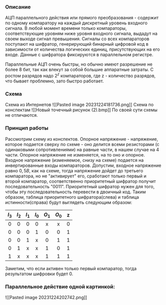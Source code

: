 ### Описание
АЦП параллельного действия или прямого преобразования - содержит по одному компаратору на каждый дискретный уровень входного сигнала. В любой момент времени только компараторы, соответствующие уровням ниже уровня входного сигнала, выдадут на своем выходе сигнал превышения. Сигналы со всех компараторов поступают на шифратор, генерирующий бинарный цифровой код в зависимости от количества логических единиц, присутствующих на его входе. Данные с шифратора фиксируются в параллельном регистре.

Параллельные АЦП очень быстры, но обычно имеют разрешение не более 8 бит, так как влекут за собой большие аппаратные затраты. С ростом разрядов надо $2^z$ компараторов, где z - количество разрядов, что бывает проблемно, зато быстро работает.

### Схема
Схема из Интернетов
![[Pasted image 20231224181736.png]]
Схема по конспектам
![[Новый точечный рисунок (2).bmp]]
По своей сути схемы не отличаются. 
### Принцип работы
Рассмотрим схему из конспектов.
Опорное напряжение - напряжение, которое подается сверху по схеме - оно делится всеми резисторами (с одинаковыми сопротивлениями) на равные части, в нашем случае на 4 части. Опорное напряжение не изменяется, на то оно и опорное.
Входное напряжение (изменяемое, снизу на схеме) подается на инвертированные входы компараторов. Допустим, входное напряжение равно $0,5В$, как на схеме, тогда напряжение дойдет до третьего компаратора, но не "активирует" его, сработают только первый и второй компаратор, соответственно приоритетный шифратор получит последовательность "0011". 
Приоритетный шифратор нужен для того, чтобы эту последовательность перевести в двоичный код.
Таким образом, таблица приоритетного шифратора(слева) и таблица истинности(справа) будут выглядеть следующим образом: 

| $I_3$ | $I_2$ | $I_1$ | $I_0$ | $O_1$ | $O_0$ | z |
| :------: | :------: | :------: | :------: | :------: | :------: | :------: | 
| 0 | 0 | 0 | 0 | x | x | 0 |
| 0 | 0 | 0 | 1 | 0 | 0 | 1 |
| 0 | 0 | 1 | x | 0 | 1 | 1 |
| 0 | 1 | x | x | 1 | 0 | 1 |
| 1 | x | x | x | 1 | 1 | 1 |

Заметим, что если активен только первый компаратор, тогда результатом шифровки будет 0.
### Параллельное действие одной картинкой:
![[Pasted image 20231224202742.png]]